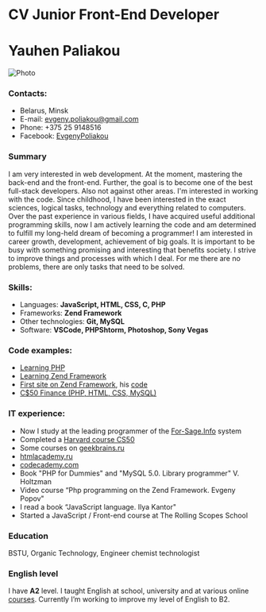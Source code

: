 # CV Junior Front-End Developer

# Yauhen Paliakou
![Photo](https://jekman87.github.io/rz/avatar.jpg)

### Contacts:
* Belarus, Minsk
* E-mail: [evgeny.poliakou@gmail.com](evgeny.poliakou@gmail.com)
* Phone: +375 25 9148516
* Facebook: [EvgenyPoliakou](https://www.facebook.com/EvgenyPoliakou)


### Summary
I am very interested in web development. At the moment, mastering the back-end and the front-end. Further, the goal is to become one of the best full-stack developers. Also not against other areas. I'm interested in working with the code. Since childhood, I have been interested in the exact sciences, logical tasks, technology and everything related to computers. Over the past experience in various fields, I have acquired useful additional programming skills, now I am actively learning the code and am determined to fulfill my long-held dream of becoming a programmer! I am interested in career growth, development, achievement of big goals. It is important to be busy with something promising and interesting that benefits society. I strive to improve things and processes with which I deal. For me there are no problems, there are only tasks that need to be solved.


### Skills:
* Languages: **JavaScript, HTML, CSS, C, PHP**
* Frameworks: **Zend Framework**
* Other technologies: **Git, MySQL**
* Software: **VSCode, PHPShtorm, Photoshop, Sony Vegas**


### Code examples:
* [Learning PHP](https://docs.google.com/document/d/1D1WTPZFApVrT4gEpFyUKI-7jHnYC_mqMdwZzGn0K0hQ/edit)
* [Learning Zend Framework](https://docs.google.com/document/d/1BxEHl-8nn0kidMZspxbUXzH09M0yOOWtkwwml1ap4_c/edit)
* [First site on Zend Framework](http://jekman.tk), his [code](https://github.com/Jekman87/it)
* [C$50 Finance (PHP, HTML, CSS, MySQL)](https://github.com/Jekman87/C-50-Finance)


### IT experience:
* Now I study at the leading programmer of the [For-Sage.Info](For-Sage.Info) system
* Completed a [Harvard course CS50](https://javarush.ru/quests/QUEST_HARVARD_CS50)
* Some courses on [geekbrains.ru](https://geekbrains.ru/users/303892)
* [htmlacademy.ru](https://htmlacademy.ru/profile/id110399)
* [codecademy.com](https://www.codecademy.com/Jekman87)
* Book "PHP for Dummies" and "MySQL 5.0. Library programmer" V. Holtzman
* Video course “Php programming on the Zend Framework. Evgeny Popov"
* I read a book “JavaScript language. Ilya Kantor"
* Started a JavaScript / Front-end course at The Rolling Scopes School


### Education
BSTU, Organic Technology, Engineer chemist technologist


### English level
I have **A2** level. I taught English at school, university and at various online [courses](https://www.englishdom.com). Currently I’m working to improve my level of English to B2.
